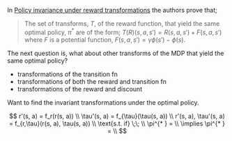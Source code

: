 In [Policy invariance under reward transformations](https://people.eecs.berkeley.edu/~pabbeel/cs287-fa09/readings/NgHaradaRussell-shaping-ICML1999.pdf) the authors prove that;

> The set of transforms, $T$, of the reward function, that yield the same optimal policy, $\pi^{* }$ are of the form; $T(R)(s, a, s') = R(s, a, s')+F(s, a, s')$ where $F$ is a potential function, $F(s, a, s') = \gamma \phi(s') - \phi(s)$.

The next question is, what about other transforms of the MDP that yield the same optimal policy?
- transformations of the transition fn
- transformations of both the reward and transition fn
- transformations of the reward and discount


Want to find the invariant transformations under the optimal policy.

$$
r'(s, a) = f_r(r(s, a)) \\
\tau'(s, a) = f_{\tau}(\tau(s, a)) \\
r'(s, a), \tau'(s, a) = f_{r,\tau}(r(s, a), \tau(s, a)) \\
\text{s.t. if} \;\; \\
\pi^{* } = \\
\implies \pi^{* } = \\
$$
